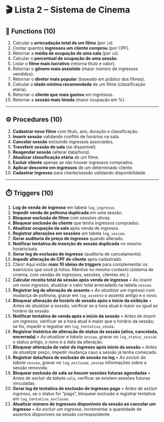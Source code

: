 # 🎬 Lista 2 – Sistema de Cinema

## 🔧 Functions (10)

1. Calcular a **arrecadação total de um filme** (por `id`).
2. Contar quantos **ingressos um cliente comprou** (por CPF).
3. Retornar a **média de ocupação de uma sala** (por `id`).
4. Calcular o **percentual de ocupação de uma sessão**.
5. Listar o **filme mais lucrativo** (retorna título e valor).
6. Retornar o **gênero mais assistido** (maior número de ingressos vendidos).
7. Retornar o **diretor mais popular** (baseado em público dos filmes).
8. Calcular a **idade mínima recomendada** de um filme (classificação etária).
9. Retornar o **cliente que mais gastou** em ingressos.
10. Retornar a **sessão mais lotada** (maior ocupação em %).

---

## ⚙️ Procedures (10)

2. **Cadastrar novo filme** com título, ano, duração e classificação.
3. **Inserir sessão** validando conflito de horários na sala.
4. **Cancelar sessão** excluindo ingressos associados.
5. **Transferir sessão de sala** (se disponível).
6. **Reagendar sessão** (alterar data/hora).
7. **Atualizar classificação etária** de um filme.
8. **Excluir cliente** apenas se não houver ingressos comprados.
9. **Aplicar desconto em ingressos** de um determinado cliente.
10. **Cadastrar ingresso** para cliente/sessão validando disponibilidade.

---

## ⏱️ Triggers (10)

1. **Log de venda de ingresso** em tabela `log_ingresso`.
2. **Impedir venda de poltrona duplicada** em uma sessão.
3. **Bloquear exclusão de filme** com sessões ativas.
4. **Bloquear exclusão de cliente** que tenha ingressos comprados.
5. **Atualizar ocupação da sala** após venda de ingresso.
6. **Registrar alterações em sessões** em tabela `log_sessao`.
7. **Gerar auditoria de preço de ingresso** quando alterado.
8. **Notificar tentativa de inserção de sessão duplicada** no mesmo horário/sala.
9. **Gerar log de exclusão de ingresso** (auditoria de cancelamento).
10. **Impedir alteração de CPF do cliente** após cadastrado.
11. Claro! Aqui estão **mais 10 ideias de triggers** para complementar os exercícios que você já listou. Mantive no mesmo contexto (sistema de cinema, com vendas de ingressos, sessões, clientes etc.):
12. **Calcular receita total da sessão após venda de ingresso**
   • *Ao inserir um novo ingresso*, atualizar o valor total arrecadado na tabela `sessao`.
13. **Registrar log de alteração de assento**
   • *Ao atualizar um ingresso* com mudança de poltrona, gravar em `log_assento` o assento antigo e o novo.
14. **Bloquear alteração de horário de sessão após o início da exibição**
   • *Antes de atualizar a sessão*, verificar se a hora atual é maior ou igual ao horário da sessão.
15. **Notificar tentativa de venda após o início da sessão**
   • *Antes de inserir um ingresso*, verificar se a hora atual é maior que o horário da sessão; se for, impedir e registrar em `log_tentativa_venda`.
16. **Registrar histórico de alteração de status da sessão (ativa, cancelada, encerrada)**
   • *Ao atualizar a tabela `sessao`*, gravar no `log_status_sessao` o status antigo, o novo e a data da alteração.
17. **Bloquear alteração de valor do ingresso após início da sessão**
   • *Antes de atualizar preço*, impedir mudança caso a sessão já tenha começado.
18. **Registrar data/hora de exclusão de sessão no log**
   • *Ao excluir da tabela `sessao`*, gravar no `log_exclusao_sessao` informações sobre a sessão removida.
19. **Bloquear exclusão de sala se houver sessões futuras agendadas**
   • *Antes de excluir da tabela `sala`*, verificar se existem sessões futuras vinculadas.
20. **Gerar log de tentativa de exclusão de ingresso pago**
   • *Antes de excluir ingresso*, se o status for “pago”, bloquear exclusão e registrar tentativa em `log_tentativa_exclusao`.
21. **Atualizar número de ingressos disponíveis da sessão ao cancelar um ingresso**
    • *Ao excluir um ingresso*, incrementar a quantidade de assentos disponíveis na sessão correspondente.

